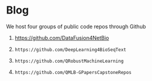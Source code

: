 # Blog

We host four groups of public code repos through Github

1. https://github.com/DataFusion4NetBio

2. ``https://github.com/DeepLearning4BioSeqText``

3. ``https://github.com/QRobustMachineLearning``

4. ``https://github.com/QMLB-GPapersCapstoneRepos``

